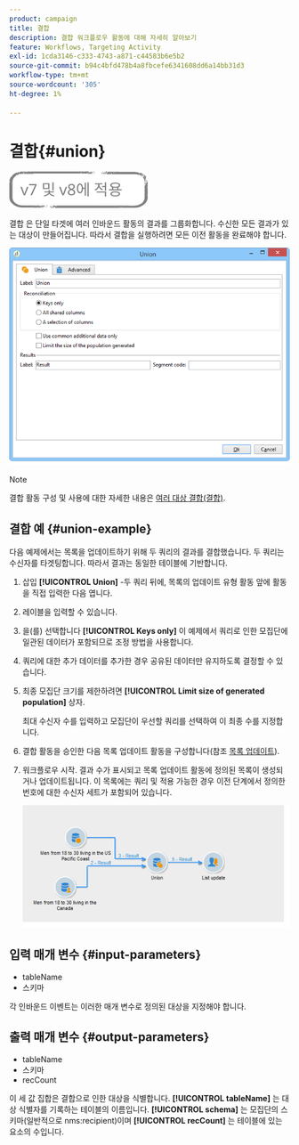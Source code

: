 ```yaml
---
product: campaign
title: 결합
description: 결합 워크플로우 활동에 대해 자세히 알아보기
feature: Workflows, Targeting Activity
exl-id: 1cda3146-c333-4743-a871-c44583b6e5b2
source-git-commit: b94c4bfd478b4a8fbcefe6341608dd6a14bb31d3
workflow-type: tm+mt
source-wordcount: '305'
ht-degree: 1%

---
```


# 결합{#union}

![](../../assets/common.svg)

결합 은 단일 타겟에 여러 인바운드 활동의 결과를 그룹화합니다. 수신한 모든 결과가 있는 대상이 만들어집니다. 따라서 결합을 실행하려면 모든 이전 활동을 완료해야 합니다.

![](assets/s_user_segmentation_union.png)

>[!NOTE]
>
>결합 활동 구성 및 사용에 대한 자세한 내용은 [여러 대상 결합(결합)](targeting-data.md#combining-several-targets--union-).

## 결합 예 {#union-example}

다음 예제에서는 목록을 업데이트하기 위해 두 쿼리의 결과를 결합했습니다. 두 쿼리는 수신자를 타겟팅합니다. 따라서 결과는 동일한 테이블에 기반합니다.

1. 삽입 **[!UICONTROL Union]** -두 쿼리 뒤에, 목록의 업데이트 유형 활동 앞에 활동을 직접 입력한 다음 엽니다.
1. 레이블을 입력할 수 있습니다.
1. 을(를) 선택합니다 **[!UICONTROL Keys only]** 이 예제에서 쿼리로 인한 모집단에 일관된 데이터가 포함되므로 조정 방법을 사용합니다.
1. 쿼리에 대한 추가 데이터를 추가한 경우 공유된 데이터만 유지하도록 결정할 수 있습니다.
1. 최종 모집단 크기를 제한하려면 **[!UICONTROL Limit size of generated population]** 상자.

   최대 수신자 수를 입력하고 모집단이 우선할 쿼리를 선택하여 이 최종 수를 지정합니다.

1. 결합 활동을 승인한 다음 목록 업데이트 활동을 구성합니다(참조 [목록 업데이트](list-update.md)).
1. 워크플로우 시작. 결과 수가 표시되고 목록 업데이트 활동에 정의된 목록이 생성되거나 업데이트됩니다. 이 목록에는 쿼리 및 적용 가능한 경우 이전 단계에서 정의한 번호에 대한 수신자 세트가 포함되어 있습니다.

   ![](assets/union_example.png)

## 입력 매개 변수 {#input-parameters}

* tableName
* 스키마

각 인바운드 이벤트는 이러한 매개 변수로 정의된 대상을 지정해야 합니다.

## 출력 매개 변수 {#output-parameters}

* tableName
* 스키마
* recCount

이 세 값 집합은 결합으로 인한 대상을 식별합니다. **[!UICONTROL tableName]** 는 대상 식별자를 기록하는 테이블의 이름입니다. **[!UICONTROL schema]** 는 모집단의 스키마(일반적으로 nms:recipient)이며 **[!UICONTROL recCount]** 는 테이블에 있는 요소의 수입니다.
